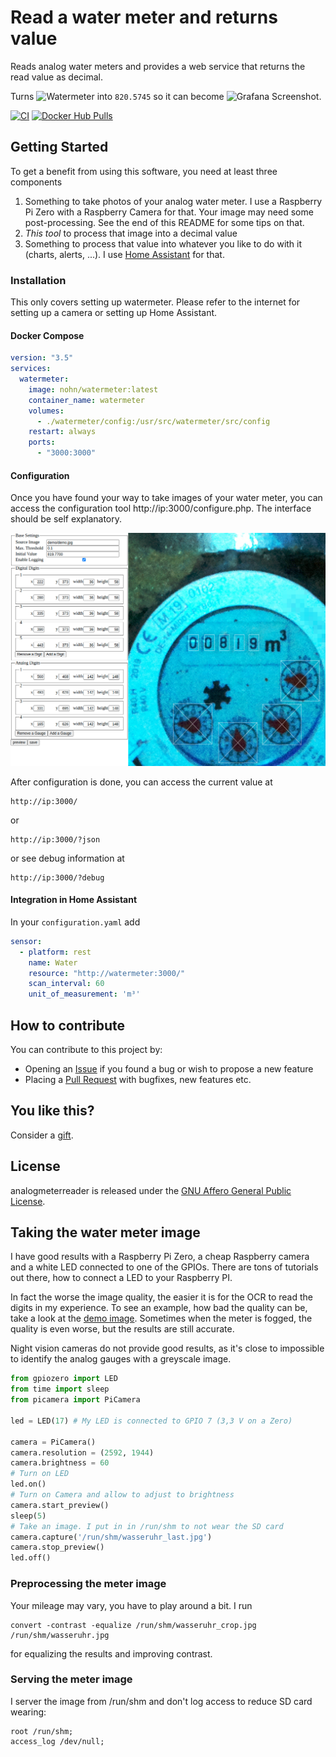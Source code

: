 # Read a water meter and returns value

Reads analog water meters and provides a web service that returns the read value as decimal.

Turns ![Watermeter](doc/watermeter.jpg) into ```820.5745``` so it can become ![Grafana Screenshot](doc/grafana.png).

[![CI](https://github.com/nohn/watermeter/workflows/CI/badge.svg)](https://github.com/nohn/watermeter/actions/workflows/ci.yml?query=branch%3Amain) [![Docker Hub Pulls](https://img.shields.io/docker/pulls/nohn/watermeter?label=docker%20hub%20pulls)](https://hub.docker.com/r/nohn/watermeter/tags?page=1&ordering=last_updated)

## Getting Started

To get a benefit from using this software, you need at least three components

1. Something to take photos of your analog water meter. I use a Raspberry Pi Zero with a Raspberry Camera for that. Your image may need some post-processing. See the end of this README for some tips on that.
2. *This tool* to process that image into a decimal value
3. Something to process that value into whatever you like to do with it (charts, alerts, ...). I use [Home Assistant](https://home-assistant.io) for that.

### Installation

This only covers setting up watermeter. Please refer to the internet for setting up a camera or setting up Home Assistant.

#### Docker Compose

```yaml
version: "3.5"
services:
  watermeter:
    image: nohn/watermeter:latest
    container_name: watermeter
    volumes:
      - ./watermeter/config:/usr/src/watermeter/src/config
    restart: always
    ports:
      - "3000:3000"
```

#### Configuration

Once you have found your way to take images of your water meter, you can access the configuration tool http://ip:3000/configure.php. The interface should be self explanatory.

![Configuration GUI Screenshot](doc/configure.png)

After configuration is done, you can access the current value at

    http://ip:3000/

or

    http://ip:3000/?json

or see debug information at

    http://ip:3000/?debug

#### Integration in Home Assistant

In your ```configuration.yaml``` add

```yaml
sensor:
  - platform: rest
    name: Water
    resource: "http://watermeter:3000/"
    scan_interval: 60
    unit_of_measurement: 'm³'
```

## How to contribute

You can contribute to this project by:

* Opening an [Issue](https://github.com/nohn/watermeter/issues) if you found a bug or wish to propose a new feature
* Placing a [Pull Request](https://github.com/nohn/watermeter/pulls) with bugfixes, new features etc.

## You like this?

Consider a [gift](https://www.amazon.de/hz/wishlist/genericItemsPage/3HYH6NR8ZI0WI).

## License

analogmeterreader is released under the [GNU Affero General Public License](LICENSE).

## Taking the water meter image

I have good results with a Raspberry Pi Zero, a cheap Raspberry camera and a white LED connected to one of the GPIOs. There are tons of tutorials out there, how to connect a LED to your Raspberry PI.  

In fact the worse the image quality, the easier it is for the OCR to read the digits in my experience. To see an example, how bad the quality can be, take a look at the [demo image](src/demo/demo.jpg). Sometimes when the meter is fogged, the quality is even worse, but the results are still accurate.

Night vision cameras do not provide good results, as it's close to impossible to identify the analog gauges with a greyscale image.

```python
from gpiozero import LED
from time import sleep
from picamera import PiCamera

led = LED(17) # My LED is connected to GPIO 7 (3,3 V on a Zero)
    
camera = PiCamera()
camera.resolution = (2592, 1944)
camera.brightness = 60
# Turn on LED
led.on() 
# Turn on Camera and allow to adjust to brightness
camera.start_preview()
sleep(5)
# Take an image. I put in in /run/shm to not wear the SD card
camera.capture('/run/shm/wasseruhr_last.jpg')
camera.stop_preview()
led.off()
```

### Preprocessing the meter image

Your mileage may vary, you have to play around a bit. I run

    convert -contrast -equalize /run/shm/wasseruhr_crop.jpg /run/shm/wasseruhr.jpg

for equalizing the results and improving contrast.

### Serving the meter image

I server the image from /run/shm and don't log access to reduce SD card wearing:

	root /run/shm;
    access_log /dev/null;

